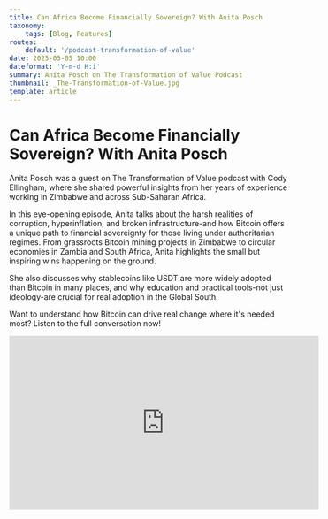 ```yaml
---
title: Can Africa Become Financially Sovereign? With Anita Posch
taxonomy:
    tags: [Blog, Features]
routes:
    default: '/podcast-transformation-of-value'
date: 2025-05-05 10:00
dateformat: 'Y-m-d H:i'
summary: Anita Posch on The Transformation of Value Podcast
thumbnail: _The-Transformation-of-Value.jpg
template: article
---
```


# Can Africa Become Financially Sovereign? With Anita Posch

Anita Posch was a guest on The Transformation of Value podcast with Cody Ellingham, where she shared powerful insights from her years of experience working in Zimbabwe and across Sub-Saharan Africa.

In this eye-opening episode, Anita talks about the harsh realities of corruption, hyperinflation, and broken infrastructure-and how Bitcoin offers a unique path to financial sovereignty for those living under authoritarian regimes. From grassroots Bitcoin mining projects in Zimbabwe to circular economies in Zambia and South Africa, Anita highlights the small but inspiring wins happening on the ground.

She also discusses why stablecoins like USDT are more widely adopted than Bitcoin in many places, and why education and practical tools-not just ideology-are crucial for real adoption in the Global South.

Want to understand how Bitcoin can drive real change where it's needed most? Listen to the full conversation now!

<iframe width="560" height="315" src="https://www.youtube.com/embed/hC77XrsY9Aw" title="YouTube video player" frameborder="0" allow="accelerometer; autoplay; clipboard-write; encrypted-media; gyroscope; picture-in-picture; web-share" allowfullscreen></iframe>